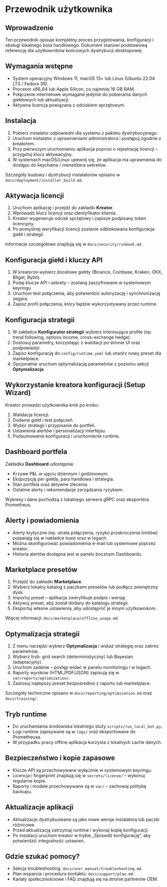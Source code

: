 # Przewodnik użytkownika

## Wprowadzenie
Ten przewodnik opisuje kompletny proces przygotowania, konfiguracji i obsługi lokalnego bota handlowego. Dokument stanowi podstawową referencję dla użytkowników końcowych dystrybucji desktopowej.

## Wymagania wstępne
- System operacyjny Windows 11, macOS 13+ lub Linux (Ubuntu 22.04 LTS / Fedora 39).
- Procesor x86_64 lub Apple Silicon, co najmniej 16 GB RAM.
- Połączenie internetowe wymagane jedynie do pobierania danych giełdowych lub aktualizacji.
- Aktywna licencja powiązana z odciskiem sprzętowym.

## Instalacja
1. Pobierz instalator odpowiedni dla systemu z pakietu dystrybucyjnego.
2. Uruchom instalator z uprawnieniami administratora i postępuj zgodnie z kreatorem.
3. Przy pierwszym uruchomieniu aplikacja poprosi o rejestrację licencji – przygotuj klucz aktywacyjny.
4. W systemach macOS/Linux upewnij się, że aplikacja ma uprawnienia do dostępu do keychaina / menedżera sekretów.

Szczegóły budowy i dystrybucji instalatorów opisano w `docs/deployment/installer_build.md`.

## Aktywacja licencji
1. Uruchom aplikację i przejdź do zakładki **Kreator**.
2. Wprowadź klucz licencji oraz identyfikator klienta.
3. Kreator wygeneruje odcisk sprzętowy i zapisze podpisany token licencyjny.
4. Po pomyślnej weryfikacji licencji zostanie odblokowana konfiguracja giełd i strategii.

Informacje szczegółowe znajdują się w `docs/security/runbook.md`.

## Konfiguracja giełd i kluczy API
1. W kreatorze wybierz docelowe giełdy (Binance, Coinbase, Kraken, OKX, Bitget, Bybit).
2. Podaj klucze API i sekrety – zostaną zaszyfrowane w systemowym keyringu.
3. Uruchom test połączenia, aby potwierdzić autoryzację i synchronizację zegara.
4. Zapisz profil połączenia, który będzie wykorzystywany przez runtime.

## Konfiguracja strategii
1. W zakładce **Konfigurator strategii** wybierz interesujące profile (np. trend following, options income, cross-exchange hedge).
2. Dostosuj parametry, korzystając z walidacji po stronie UI oraz podpowiedzi.
3. Zapisz konfigurację do `config/runtime.yaml` lub utwórz nowy preset dla marketplace.
4. Opcjonalnie uruchom optymalizację parametrów z poziomu sekcji **Optymalizacja**.

## Wykorzystanie kreatora konfiguracji (Setup Wizard)
Kreator prowadzi użytkownika krok po kroku:
1. Walidacja licencji.
2. Dodanie giełd i test połączeń.
3. Wybór strategii i przypisanie do portfeli.
4. Ustawienia alertów i personalizacji interfejsu.
5. Podsumowanie konfiguracji i uruchomienie runtime.

## Dashboard portfela
Zakładka **Dashboard** udostępnia:
- Krzywe P&L w ujęciu dziennym i godzinowym.
- Ekspozycję per giełda, para handlowa i strategia.
- Stan portfela oraz aktywne zlecenia.
- Ostatnie alerty i rekomendacje zarządzania ryzykiem.

Wykresy i dane pochodzą z lokalnego serwera gRPC oraz eksportera Prometheus.

## Alerty i powiadomienia
- Alerty krytyczne (np. utrata połączenia, ryzyko przekroczenia limitów) pojawiają się w nakładce toast oraz w logach.
- Można skonfigurować powiadomienia e-mail lub systemowe poprzez kreator.
- Historia alertów dostępna jest w panelu bocznym Dashboardu.

## Marketplace presetów
1. Przejdź do zakładki **Marketplace**.
2. Wybierz lokalny katalog z paczkami presetów lub podłącz zewnętrzny dysk.
3. Importuj preset – aplikacja zweryfikuje podpis i wersję.
4. Aktywuj preset, aby został dodany do katalogu strategii.
5. Eksportuj własne ustawienia, aby udostępnić je innym użytkownikom.

Więcej informacji: `docs/marketplace/offline_usage.md`.

## Optymalizacja strategii
1. Z menu narzędzi wybierz **Optymalizacja** i wskaż strategię oraz zakres parametrów.
2. Wybierz tryb: grid search (deterministyczny) lub Bayesian (adaptacyjny).
3. Uruchom zadanie – postęp widać w panelu monitoringu i w logach.
4. Raporty wyników (HTML/PDF/JSON) zapisują się w `var/reports/optimization/`.
5. Zastosuj najlepszy preset bezpośrednio z raportu lub marketplace.

Szczegóły techniczne opisano w `docs/reporting/optimization.md` oraz `docs/training/`.

## Tryb runtime
- Do uruchamiania środowiska lokalnego służy `scripts/run_local_bot.py`.
- Logi runtime zapisywane są w `logs/` oraz eksportowane do Prometheusa.
- W przypadku pracy offline aplikacja korzysta z lokalnych cache danych.

## Bezpieczeństwo i kopie zapasowe
- Klucze API są przechowywane wyłącznie w systemowym keyringu.
- Licencja i fingerprint znajdują się w `secrets/license/` – wykonuj regularne kopie.
- Raporty i modele przechowywane są w `var/` – zachowaj politykę backupu.

## Aktualizacje aplikacji
- Aktualizacje dystrybuowane są jako nowe wersje instalatora lub paczki różnicowe.
- Przed aktualizacją zatrzymaj runtime i wykonaj kopię konfiguracji.
- Po instalacji uruchom kreator w trybie „Sprawdź konfigurację”, aby potwierdzić integralność ustawień.

## Gdzie szukać pomocy?
- Sekcja troubleshooting: `docs/user_manual/troubleshooting.md`.
- Plan wsparcia i procedura kontaktu: `docs/support/plan.md`.
- Kanały społecznościowe i FAQ znajdują się na stronie partnerów OEM.

